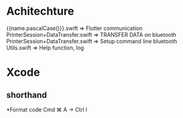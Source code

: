 # Achitechture 

{{name.pascalCase()}}.swift => Flutter communication
PrinterSession+DataTransfer.swift => TRANSFER DATA on bluetooth
PrinterSession+DataTransfer.swift => Setup command line bluetooth
Utils.swift => Help function, log 

# Xcode
## shorthand
*Format code
Cmd ⌘ A -> Ctrl I
